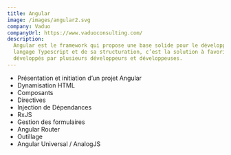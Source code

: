 ```yaml
---
title: Angular
image: /images/angular2.svg
company: Vaduo
companyUrl: https://www.vaduoconsulting.com/
description:
  Angular est le framework qui propose une base solide pour le développement d'applications Web. Fort de son
  langage Typescript et de sa structuration, c’est la solution à favoriser pour des projets assez conséquents,
  développés par plusieurs développeurs et développeuses.
---
```


- Présentation et initiation d’un projet Angular
- Dynamisation HTML
- Composants
- Directives
- Injection de Dépendances
- RxJS
- Gestion des formulaires
- Angular Router
- Outillage
- Angular Universal / AnalogJS
